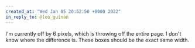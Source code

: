 ```yaml
---
created_at: "Wed Jan 05 20:52:50 +0000 2022"
in_reply_to: @leo_guinan
---
```


I'm currently off by 6 pixels, which is throwing off the entire page. I don't know where the difference is. These boxes should be the exact same width.